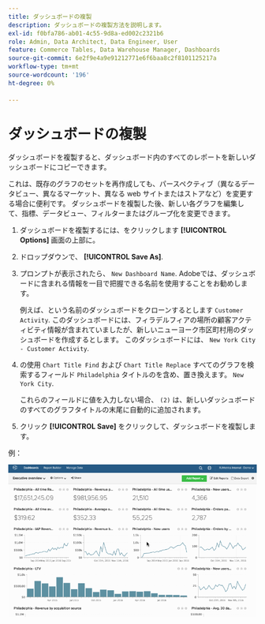 ```yaml
---
title: ダッシュボードの複製
description: ダッシュボードの複製方法を説明します。
exl-id: f0bfa786-ab01-4c55-9d8a-ed002c2321b6
role: Admin, Data Architect, Data Engineer, User
feature: Commerce Tables, Data Warehouse Manager, Dashboards
source-git-commit: 6e2f9e4a9e91212771e6f6baa8c2f8101125217a
workflow-type: tm+mt
source-wordcount: '196'
ht-degree: 0%

---
```


# ダッシュボードの複製

ダッシュボードを複製すると、ダッシュボード内のすべてのレポートを新しいダッシュボードにコピーできます。

これは、既存のグラフのセットを再作成しても、パースペクティブ（異なるデータビュー、異なるマーケット、異なる web サイトまたはストアなど）を変更する場合に便利です。 ダッシュボードを複製した後、新しい各グラフを編集して、指標、データビュー、フィルターまたはグループ化を変更できます。

1. ダッシュボードを複製するには、をクリックします **[!UICONTROL Options]** 画面の上部に。

1. ドロップダウンで、 **[!UICONTROL Save As]**.

1. プロンプトが表示されたら、 `New Dashboard Name`. Adobeでは、ダッシュボードに含まれる情報を一目で把握できる名前を使用することをお勧めします。

   例えば、という名前のダッシュボードをクローンするとします `Customer Activity`. このダッシュボードには、フィラデルフィアの場所の顧客アクティビティ情報が含まれていましたが、新しいニューヨーク市区町村用のダッシュボードを作成するとします。 このダッシュボードには、 `New York City - Customer Activity`.

1. の使用 `Chart Title Find` および `Chart Title Replace` すべてのグラフを検索するフィールド `Philadelphia` タイトルのを含め、置き換えます。 `New York City`.

   これらのフィールドに値を入力しない場合、 `(2)` は、新しいダッシュボードのすべてのグラフタイトルの末尾に自動的に追加されます。

1. クリック **[!UICONTROL Save]** をクリックして、ダッシュボードを複製します。

例：

![ダッシュボードの複製](../../assets/datgif.gif)
